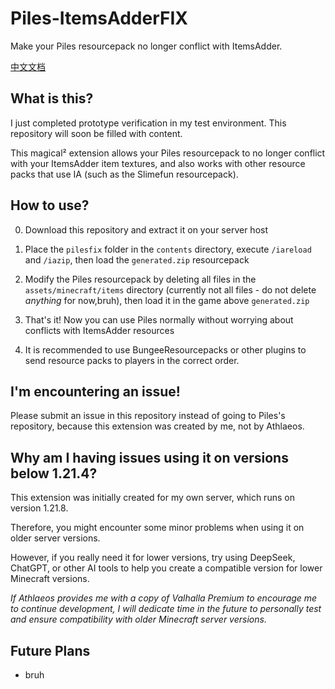 # Piles-ItemsAdderFIX
Make your Piles resourcepack no longer conflict with ItemsAdder.

[中文文档](README_zhcn.md)

## What is this?
I just completed prototype verification in my test environment. This repository will soon be filled with content.

This magical² extension allows your Piles resourcepack to no longer conflict with your ItemsAdder item textures, and also works with other resource packs that use IA (such as the Slimefun resourcepack).

## How to use?
0. Download this repository and extract it on your server host

1. Place the `pilesfix` folder in the `contents` directory, execute `/iareload` and `/iazip`, then load the `generated.zip` resourcepack

2. Modify the Piles resourcepack by deleting all files in the `assets/minecraft/items` directory (currently not all files - do not delete *anything* for now,bruh), then load it in the game above `generated.zip`

3. That's it! Now you can use Piles normally without worrying about conflicts with ItemsAdder resources

4. It is recommended to use BungeeResourcepacks or other plugins to send resource packs to players in the correct order.

## I'm encountering an issue!
Please submit an issue in this repository instead of going to Piles's repository, because this extension was created by me, not by Athlaeos.

## Why am I having issues using it on versions below 1.21.4?
This extension was initially created for my own server, which runs on version 1.21.8.

Therefore, you might encounter some minor problems when using it on older server versions.

However, if you really need it for lower versions, try using DeepSeek, ChatGPT, or other AI tools to help you create a compatible version for lower Minecraft versions.

*If Athlaeos provides me with a copy of Valhalla Premium to encourage me to continue development, I will dedicate time in the future to personally test and ensure compatibility with older Minecraft server versions.*

## Future Plans
- bruh
